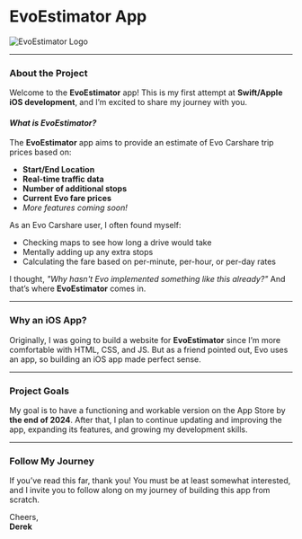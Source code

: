 # **EvoEstimator App**

![EvoEstimator Logo](https://github.com/derek-m-martin/EvoEstimator/raw/main/EvoEstimator/Assets.xcassets/AppIcon.appiconset/EvoEstimatorLogo.png)

---

### **About the Project**

Welcome to the **EvoEstimator** app! This is my first attempt at **Swift/Apple iOS development**, and I’m excited to share my journey with you.

#### _What is EvoEstimator?_
The **EvoEstimator** app aims to provide an estimate of Evo Carshare trip prices based on:
- **Start/End Location**
- **Real-time traffic data**
- **Number of additional stops**
- **Current Evo fare prices**
- _More features coming soon!_

As an Evo Carshare user, I often found myself:
- Checking maps to see how long a drive would take
- Mentally adding up any extra stops
- Calculating the fare based on per-minute, per-hour, or per-day rates

I thought, _"Why hasn't Evo implemented something like this already?"_ And that’s where **EvoEstimator** comes in.

---

### **Why an iOS App?**

Originally, I was going to build a website for **EvoEstimator** since I’m more comfortable with HTML, CSS, and JS. But as a friend pointed out, Evo uses an app, so building an iOS app made perfect sense.

---

### **Project Goals**

My goal is to have a functioning and workable version on the App Store by **the end of 2024**. After that, I plan to continue updating and improving the app, expanding its features, and growing my development skills.

---

### **Follow My Journey**

If you’ve read this far, thank you! You must be at least somewhat interested, and I invite you to follow along on my journey of building this app from scratch.

Cheers,  
**Derek**
